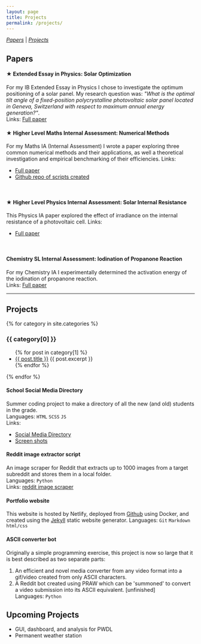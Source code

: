 ```yaml
---
layout: page
title: Projects
permalink: /projects/
---
```


*[Papers](#papers)* | 
*[Projects](#projects)*  

## Papers

#### **★ Extended Essay in Physics: Solar Optimization**

For my IB Extended Essay in Physics I chose to investigate the optimum positioning of a solar panel. My research question was: _"What is the optimal tilt angle of a fixed-position polycrystalline photovoltaic solar panel located in Geneva, Switzerland with respect to maximum annual energy generation?"_.  
Links: [Full paper](/assets/EEV8.pdf)
<br>

#### **★ Higher Level Maths Internal Assessment: Numerical Methods**

For my Maths IA (Internal Assessment) I wrote a paper exploring three common numerical methods and their applications, as well a theoretical investigation and empirical benchmarking of their efficiencies.<!-- in zero-finding and root-solving.--> <!-- I compared the Bisection method, Newton's method, and Secant method in terms of their rate & order of convergence and potential breakpoints. I also implemented the algorithms in Python and wrote a set of benchmarking scripts compare how long each took to converge on a known root. -->
Links:
* [Full paper](/assets/Maths_IA_Luca_Mehl.pdf)
* [Github repo of scripts created](https://github.com/Aculisme/zero_algorithms)  
<br>

#### **★ Higher Level Physics Internal Assessment: Solar Internal Resistance**

This Physics IA paper explored the effect of irradiance on the internal resistance of a photovoltaic cell.
Links:
* [Full paper](/assets/Physics_IA_-_Luca_Mehl.pdf)
<br>

#### **Chemistry SL Internal Assessment: Iodination of Propanone Reaction**

For my Chemistry IA I experimentally determined the activation energy of the iodination of propanone reaction.  
Links: [Full paper](/assets/Chem_IA_-_Luca_Mehl.pdf)
<br>

---

## Projects
{% for category in site.categories %}
  <h3>{{ category[0] }}</h3>
  <ul>
    {% for post in category[1] %}
      <li>
        <a href="{{ post.url }}">{{ post.title }}</a>
        {{ post.excerpt }}
      </li>
    {% endfor %}
  </ul>
{% endfor %}

#### **School Social Media Directory**

Summer coding project to make a directory of all the new (and old) students in the grade.  
Languages: `HTML` `SCSS` `JS`  
Links:  

* [Social Media Directory](https://nationsdesign.org/projects/nv15/directory.php?year=12)
* [Screen shots](/assets/social_media_directory_landing_page.png)

#### **Reddit image extractor script**

An image scraper for Reddit that extracts up to 1000 images from a target subreddit and stores them in a local folder.  
Languages: `Python`  
Links: [reddit image scraper](https://github.com/aculisme/reddit-image-scraper)  

#### **Portfolio website**  

This website is hosted by Netlify, deployed from [Github](https://github.com/Aculisme/LMP) using Docker, and created using the [Jekyll](https://jekyllrb.com) static website generator.
Languages: `Git` `Markdown` `html/css`  

#### **ASCII converter bot**

Originally a simple programming exercise, this project is now so large that it is best described as two separate parts:

1. An efficient and novel media converter from any video format into a gif/video created from only ASCII characters.
2. A Reddit bot created using PRAW which can be 'summoned' to convert a video submission into its ASCII equivalent. [unfinished]  
Languages: `Python`  

## Upcoming Projects

* GUI, dashboard, and analysis for PWDL  
* Permanent weather station